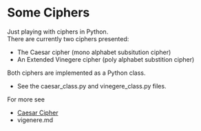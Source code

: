 # Some Ciphers
Just playing with ciphers in Python.  
There are currently two ciphers presented:
* The Caesar cipher (mono alphabet subsitution cipher)
* An Extended Vinegere cipher (poly alphabet substition cipher)

Both ciphers are implemented as a Python class.  
* See the caesar_class.py and vinegere_class.py files.

For more see
* [Caesar Cipher](https://github.com/drmagu/Vignettes-of-Python/blob/master/4%20Some%20Ciphers/caesar.md#caesar-cipher)
* vigenere.md
